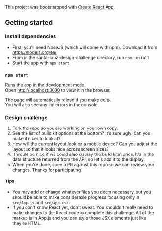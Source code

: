 This project was bootstrapped with [Create React App](https://github.com/facebook/create-react-app).

## Getting started
### Install dependencies
- First, you'll need NodeJS (which will come with npm). Download it from https://nodejs.org/en/
- From in the santa-cruz-design-challenge directory, run `npm install`
- Start the app with `npm start`

### `npm start`
Runs the app in the development mode.<br>
Open [http://localhost:3000](http://localhost:3000) to view it in the browser.

The page will automatically reload if you make edits.<br>
You will also see any lint errors in the console.

### Design challenge
1. Fork the repo so you are working on your own copy.
2. See the list of build kit options at the bottom? It's sure ugly. Can you make it nicer to look at?
3. How will the current layout look on a mobile device? Can you adjust the layout so that it looks nice across screen sizes?
4. It would be nice if we could also display the build kits' price. It's in the data structure returned from the API, so let's add it to the display.
5. When you're done, open a PR against this repo so we can review your changes. Thanks for participating!

#### Tips
- You may add or change whatever files you deem necessary, but you should be able to make considerable progress focusing only in `src/App.js` and `src/App.css`.
- If you don't know React yet, don't sweat. You shouldn't really need to make changes to the React code to complete this challenge. All of the markup is in App.js and you can style those JSX elements just like they're HTML.